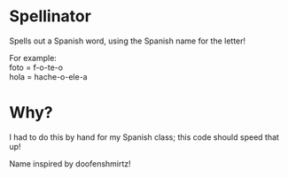 # Spellinator
Spells out a Spanish word, using the Spanish name for the letter!

For example:<br>
foto = f-o-te-o<br>
hola = hache-o-ele-a

# Why?
I had to do this by hand for my Spanish class; this code should speed that up!

Name inspired by doofenshmirtz!
